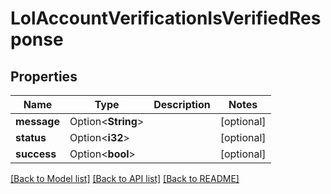 # LolAccountVerificationIsVerifiedResponse

## Properties

Name | Type | Description | Notes
------------ | ------------- | ------------- | -------------
**message** | Option<**String**> |  | [optional]
**status** | Option<**i32**> |  | [optional]
**success** | Option<**bool**> |  | [optional]

[[Back to Model list]](../README.md#documentation-for-models) [[Back to API list]](../README.md#documentation-for-api-endpoints) [[Back to README]](../README.md)


